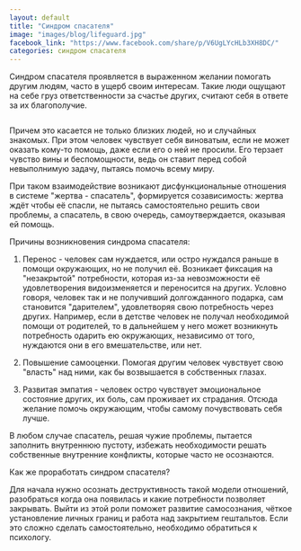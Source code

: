 ```yaml
---
layout: default
title: "Синдром спасателя"
image: "images/blog/lifeguard.jpg"
facebook_link: "https://www.facebook.com/share/p/V6UgLYcHLb3XH8DC/"
categories: синдром спасателя
---
```


Синдром спасателя проявляется в выраженном желании помогать другим людям, часто в ущерб своим интересам. Такие люди ощущают на себе груз ответственности за счастье других, считают себя в ответе за их благополучие.

<!--more-->

<img src="{{ page.image }}" alt="" class="img-fluid">

Причем это касается не только близких людей, но и случайных знакомых. При этом человек чувствует себя виноватым, если не может оказать кому-то помощь, даже если его о ней не просили. Его терзает чувство вины и беспомощности, ведь он ставит перед собой невыполнимую задачу, пытаясь помочь всему миру.

При таком взаимодействие возникают дисфункциональные отношения в системе "жертва - спасатель", формируется созависимость: жертва ждёт чтобы её спасли, не пытаясь самостоятельно решить свои проблемы, а спасатель, в свою очередь, самоутверждается, оказывая ей помощь.

Причины возникновения синдрома спасателя:

1. Перенос - человек сам нуждается, или остро нуждался раньше в помощи окружающих, но не получил её. Возникает фиксация на "незакрытой" потребности, которая из-за невозможности её удовлетворения видоизменяется и переносится на других. Условно говоря, человек так и не получивший долгожданного подарка, сам становится "дарителем", удовлетворяя свою потребность через других. Например, если в детстве человек не получал необходимой помощи от родителей, то в дальнейшем у него может возникнуть потребность одарить ею окружающих, независимо от того, нуждаются они в его вмешательстве, или нет.

2. Повышение самооценки. Помогая другим человек чувствует свою "власть" над ними, как бы возвышается в собственных глазах.

3. Развитая эмпатия - человек остро чувствует эмоциональное состояние других, их боль, сам проживает их страдания. Отсюда желание помочь окружающим, чтобы самому почувствовать себя лучше.

В любом случае спасатель, решая чужие проблемы, пытается заполнить внутреннюю пустоту, избежать необходимости решать собственные внутренние конфликты, которые часто не осознаются.

Как же проработать синдром спасателя?

Для начала нужно осознать деструктивность такой модели отношений, разобраться когда она появилась и какие потребности позволяет закрывать. Выйти из этой роли поможет развитие самосознания, чёткое установление личных границ и работа над закрытием гештальтов. Если это сложно сделать самостоятельно, необходимо обратиться к психологу.